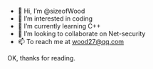 - 👋 Hi, I’m @sizeofWood
- 👀 I’m interested in coding
- 🌱 I’m currently learning C++
- 💞️ I’m looking to collaborate on Net-security
- 📫 To reach me at wood27@qq.com

OK, thanks for reading.
